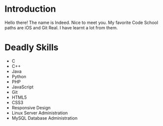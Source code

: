 Introduction
=============
Hello there! The name is Indeed. Nice to meet you.
My favorite Code School paths are iOS and Git Real. I have learnt a lot from them.

Deadly Skills
=============
* C
* C++
* Java
* Python
* PHP
* JavaScript
* Git
* HTML5
* CSS3
* Responsive Design
* Linux Server Administration
* MySQL Database Administration
